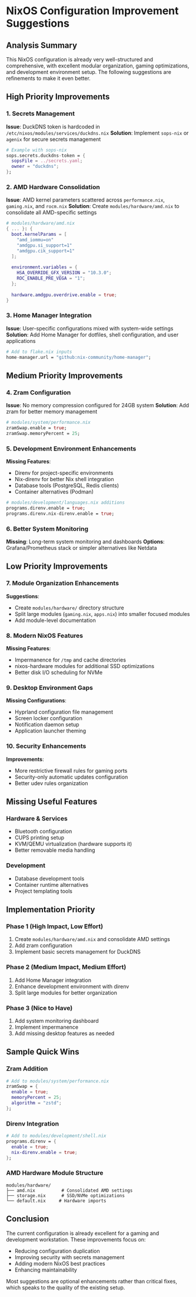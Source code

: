 # NixOS Configuration Improvement Suggestions

## Analysis Summary

This NixOS configuration is already very well-structured and comprehensive, with excellent modular organization, gaming optimizations, and development environment setup. The following suggestions are refinements to make it even better.

## High Priority Improvements

### 1. Secrets Management
**Issue**: DuckDNS token is hardcoded in `/etc/nixos/modules/services/duckdns.nix`
**Solution**: Implement `sops-nix` or `agenix` for secure secrets management
```nix
# Example with sops-nix
sops.secrets.duckdns-token = {
  sopsFile = ../secrets.yaml;
  owner = "duckdns";
};
```

### 2. AMD Hardware Consolidation
**Issue**: AMD kernel parameters scattered across `performance.nix`, `gaming.nix`, and `rocm.nix`
**Solution**: Create `modules/hardware/amd.nix` to consolidate all AMD-specific settings
```nix
# modules/hardware/amd.nix
{ ... }: {
  boot.kernelParams = [
    "amd_iommu=on"
    "amdgpu.si_support=1" 
    "amdgpu.cik_support=1"
  ];
  
  environment.variables = {
    HSA_OVERRIDE_GFX_VERSION = "10.3.0";
    ROC_ENABLE_PRE_VEGA = "1";
  };
  
  hardware.amdgpu.overdrive.enable = true;
}
```

### 3. Home Manager Integration
**Issue**: User-specific configurations mixed with system-wide settings
**Solution**: Add Home Manager for dotfiles, shell configuration, and user applications
```nix
# Add to flake.nix inputs
home-manager.url = "github:nix-community/home-manager";
```

## Medium Priority Improvements

### 4. Zram Configuration
**Issue**: No memory compression configured for 24GB system
**Solution**: Add zram for better memory management
```nix
# modules/system/performance.nix
zramSwap.enable = true;
zramSwap.memoryPercent = 25;
```

### 5. Development Environment Enhancements
**Missing Features**:
- Direnv for project-specific environments
- Nix-direnv for better Nix shell integration
- Database tools (PostgreSQL, Redis clients)
- Container alternatives (Podman)

```nix
# modules/development/languages.nix additions
programs.direnv.enable = true;
programs.direnv.nix-direnv.enable = true;
```

### 6. Better System Monitoring
**Missing**: Long-term system monitoring and dashboards
**Options**: Grafana/Prometheus stack or simpler alternatives like Netdata

## Low Priority Improvements

### 7. Module Organization Enhancements
**Suggestions**:
- Create `modules/hardware/` directory structure
- Split large modules (`gaming.nix`, `apps.nix`) into smaller focused modules
- Add module-level documentation

### 8. Modern NixOS Features
**Missing Features**:
- Impermanence for `/tmp` and cache directories
- nixos-hardware modules for additional SSD optimizations
- Better disk I/O scheduling for NVMe

### 9. Desktop Environment Gaps
**Missing Configurations**:
- Hyprland configuration file management
- Screen locker configuration  
- Notification daemon setup
- Application launcher theming

### 10. Security Enhancements
**Improvements**:
- More restrictive firewall rules for gaming ports
- Security-only automatic updates configuration
- Better udev rules organization

## Missing Useful Features

### Hardware & Services
- Bluetooth configuration
- CUPS printing setup
- KVM/QEMU virtualization (hardware supports it)
- Better removable media handling

### Development
- Database development tools
- Container runtime alternatives
- Project templating tools

## Implementation Priority

### Phase 1 (High Impact, Low Effort)
1. Create `modules/hardware/amd.nix` and consolidate AMD settings
2. Add zram configuration
3. Implement basic secrets management for DuckDNS

### Phase 2 (Medium Impact, Medium Effort)  
1. Add Home Manager integration
2. Enhance development environment with direnv
3. Split large modules for better organization

### Phase 3 (Nice to Have)
1. Add system monitoring dashboard
2. Implement impermanence
3. Add missing desktop features as needed

## Sample Quick Wins

### Zram Addition
```nix
# Add to modules/system/performance.nix
zramSwap = {
  enable = true;
  memoryPercent = 25;
  algorithm = "zstd";
};
```

### Direnv Integration
```nix
# Add to modules/development/shell.nix
programs.direnv = {
  enable = true;
  nix-direnv.enable = true;
};
```

### AMD Hardware Module Structure
```
modules/hardware/
├── amd.nix          # Consolidated AMD settings
├── storage.nix      # SSD/NVMe optimizations
└── default.nix     # Hardware imports
```

## Conclusion

The current configuration is already excellent for a gaming and development workstation. These improvements focus on:
- Reducing configuration duplication
- Improving security with secrets management
- Adding modern NixOS best practices
- Enhancing maintainability

Most suggestions are optional enhancements rather than critical fixes, which speaks to the quality of the existing setup.